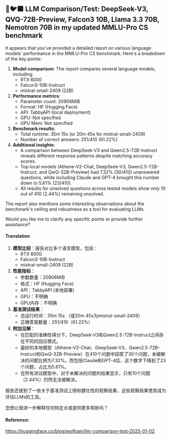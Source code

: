 ## 🐺🐦‍⬛ LLM Comparison/Test: DeepSeek-V3, QVQ-72B-Preview, Falcon3 10B, Llama 3.3 70B, Nemotron 70B in my updated MMLU-Pro CS benchmark

It appears that you've provided a detailed report on various language models' performance in the MMLU-Pro CS benchmark. Here's a breakdown of the key points:

1. **Model comparison**: The report compares several language models, including:
	* RTX 6000
	* Falcon3-10B-Instruct
	* mistral-small-2409 (22B)
2. **Performance metrics**:
	* Parameter count: 20906MiB
	* Format: HF (Hugging Face)
	* API: TabbyAPI (local deployment)
	* GPU: Not specified
	* GPU Mem: Not specified
3. **Benchmark results**:
	* Total runtime: 35m 15s (or 20m 45s for mistral-small-2409)
	* Number of correct answers: 251/410 (61.22%)
4. **Additional insights**:
	* A comparison between DeepSeek-V3 and Qwen2.5-72B-Instruct reveals different response patterns despite matching accuracy scores.
	* Top local models (Athene-V2-Chat, DeepSeek-V3, Qwen2.5-72B-Instruct, and QwQ-32B-Preview) had 7.32% (30/410) unanswered questions, while including Claude and GPT-4 brought this number down to 5.61% (23/410).
	* All results for unsolved questions across tested models show only 10 out of 410 (2.44%) remaining unsolved.

The report also mentions some interesting observations about the benchmark's ceiling and robustness as a tool for evaluating LLMs.

Would you like me to clarify any specific points or provide further assistance?

#### Translation 

<document>

1. **模型比较**：报告对比多个语言模型，包括：
	* RTX 6000
	* Falcon3-10B-Instruct
	* mistral-small-2409 (22B)
2. **性能指标**：
	* 参数数量：20906MiB
	* 格式：HF (Hugging Face)
	* API：TabbyAPI (本地部署)
	* GPU：不明确
	* GPU内存：不明确
3. **基准测试结果**：
	* 总运行时间：35m 15s （或20m 45s为mistral-small-2409）
	* 正确答案数量：251/410（61.22%）
4. **附加见解**：
	* 在匹配的准确性得分下，DeepSeek-V3和Qwen2.5-72B-Instruct之间存在不同的回应模式。
	* 最好的本地模型（Athene-V2-Chat、DeepSeek-V3、Qwen2.5-72B-Instruct和QwQ-32B-Preview）在410个问题中回答了30个问题，未被解决的问题比例为7.32%。而包括Claude和GPT-4后，这个数字下降到了23个问题，占比为5.61%。
	* 在所有测试模型中，对于未解决的问题的结果显示，只有10个问题（2.44%）仍然无法被解决。

报告还提到了一些关于基准测试上限和健壮性的观察结果，这些观察结果使其成为评估LLMs的工具。

您想让我进一步解释任何特定点或提供更多帮助吗？</document>

#### Reference: 

https://huggingface.co/blog/wolfram/llm-comparison-test-2025-01-02